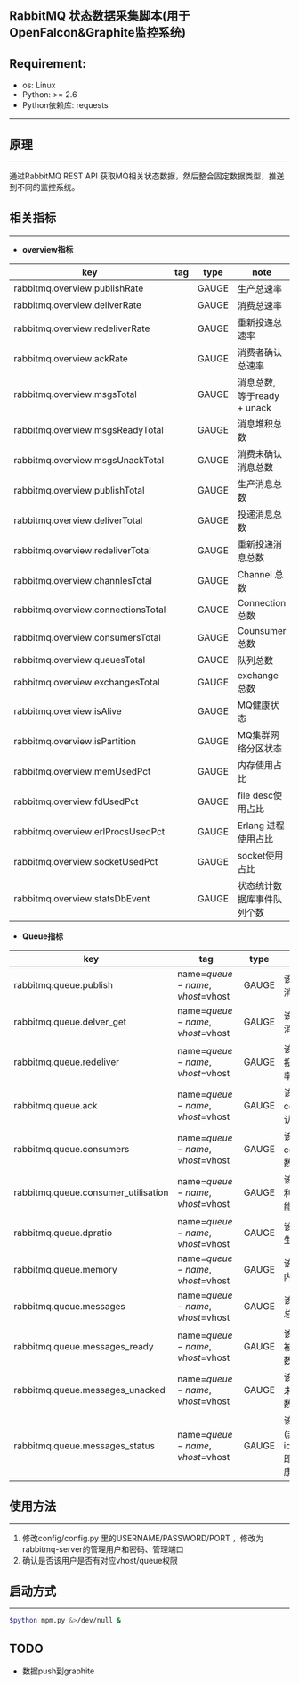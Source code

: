RabbitMQ 状态数据采集脚本(用于OpenFalcon&Graphite监控系统)
-----------------------------------------------------------

## Requirement:
- os: Linux
- Python: >= 2.6
- Python依赖库: requests

-----------------------------------------------------------

## 原理
-----------------------------------------------------------
通过RabbitMQ REST API 获取MQ相关状态数据，然后整合固定数据类型，推送到不同的监控系统。

## 相关指标
------------------------------------------------
- **overview指标**

| key | tag | type | note |
|-----|-----|------|------|
|rabbitmq.overview.publishRate| |GAUGE|生产总速率|
|rabbitmq.overview.deliverRate| |GAUGE|消费总速率|
|rabbitmq.overview.redeliverRate| |GAUGE|重新投递总速率|
|rabbitmq.overview.ackRate| |GAUGE|消费者确认总速率|
|rabbitmq.overview.msgsTotal| |GAUGE|消息总数, 等于ready + unack|
|rabbitmq.overview.msgsReadyTotal| |GAUGE|消息堆积总数|
|rabbitmq.overview.msgsUnackTotal| |GAUGE|消费未确认消息总数|
|rabbitmq.overview.publishTotal| |GAUGE|生产消息总数|
|rabbitmq.overview.deliverTotal| |GAUGE|投递消息总数|
|rabbitmq.overview.redeliverTotal| |GAUGE|重新投递消息总数|
|rabbitmq.overview.channlesTotal| |GAUGE|Channel 总数|
|rabbitmq.overview.connectionsTotal| |GAUGE|Connection 总数|
|rabbitmq.overview.consumersTotal| |GAUGE|Counsumer总数|
|rabbitmq.overview.queuesTotal| |GAUGE|队列总数|
|rabbitmq.overview.exchangesTotal| |GAUGE|exchange 总数|
|rabbitmq.overview.isAlive| |GAUGE|MQ健康状态|
|rabbitmq.overview.isPartition| |GAUGE|MQ集群网络分区状态|
|rabbitmq.overview.memUsedPct| |GAUGE|内存使用占比|
|rabbitmq.overview.fdUsedPct| |GAUGE|file desc使用占比|
|rabbitmq.overview.erlProcsUsedPct| |GAUGE|Erlang 进程使用占比|
|rabbitmq.overview.socketUsedPct| |GAUGE|socket使用占比|
|rabbitmq.overview.statsDbEvent| |GAUGE|状态统计数据库事件队列个数|


- **Queue指标**

| key | tag | type | note |
|-----|-----|------|------|
|rabbitmq.queue.publish|name=$queue-name,vhost=$vhost|GAUGE|该队列生产消息速率|
|rabbitmq.queue.delver_get|name=$queue-name,vhost=$vhost|GAUGE|该队列投递消息速率|
|rabbitmq.queue.redeliver|name=$queue-name,vhost=$vhost|GAUGE|该队列重新投递消息速率|
|rabbitmq.queue.ack|name=$queue-name,vhost=$vhost|GAUGE|该队列consumer确认消息速率|
|rabbitmq.queue.consumers|name=$queue-name,vhost=$vhost|GAUGE|该队列consumer个数|
|rabbitmq.queue.consumer_utilisation|name=$queue-name,vhost=$vhost|GAUGE|该队列消费利用率(消费能力)|
|rabbitmq.queue.dpratio|name=$queue-name,vhost=$vhost|GAUGE|该队列消费生产速率比|
|rabbitmq.queue.memory|name=$queue-name,vhost=$vhost|GAUGE|该队列所占内存字节数|
|rabbitmq.queue.messages|name=$queue-name,vhost=$vhost|GAUGE|该队列消息总数|
|rabbitmq.queue.messages_ready|name=$queue-name,vhost=$vhost|GAUGE|该队列等待被消费消息数|
|rabbitmq.queue.messages_unacked|name=$queue-name,vhost=$vhost|GAUGE|该队列消费未确认消息数|
|rabbitmq.queue.messages_status|name=$queue-name,vhost=$vhost|GAUGE|该队列状态(非idle/running,即认为不健康)|



## 使用方法
--------------------------------------
1. 修改config/config.py 里的USERNAME/PASSWORD/PORT ，修改为rabbitmq-server的管理用户和密码、管理端口
2. 确认是否该用户是否有对应vhost/queue权限


## 启动方式
--------------------------------------
````bash
$python mpm.py &>/dev/null &
````

## TODO

- 数据push到graphite
